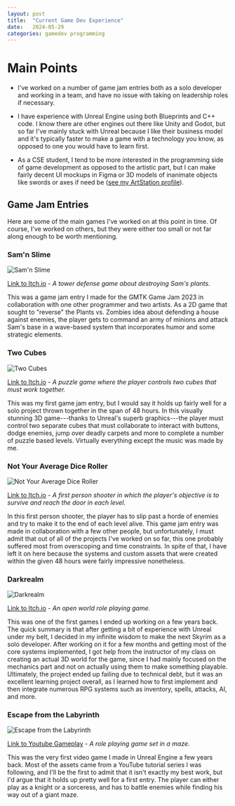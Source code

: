 ```yaml
---
layout: post
title:  "Current Game Dev Experience"
date:   2024-05-29
categories: gamedev programming
---
```


# Main Points

- I've worked on a number of game jam entries both as a solo developer and working in a team, and have no issue with taking on leadership roles if necessary.

- I have experience with Unreal Engine using both Blueprints and C++ code.
I know there are other engines out there like Unity and Godot, but so far I've mainly stuck with Unreal because I like their business model and it's typically faster to make a game with a technology you know, as opposed to one you would have to learn first.

- As a CSE student, I tend to be more interested in the programming side of game development as opposed to the artistic part, but I can make fairly decent UI mockups in Figma or 3D models of inanimate objects like swords or axes if need be ([see my ArtStation profile](https://www.artstation.com/cachandler654)).

## Game Jam Entries

Here are some of the main games I've worked on at this point in time. 
Of course, I've worked on others, but they were either too small or not far along enough to be worth mentioning.

### Sam'n Slime

![Sam'n Slime](https://img.itch.zone/aW1hZ2UvMjE2MjMwNS8xMjc2MzM0NC5wbmc=/original/am6FIE.png)

[Link to Itch.io](https://aejjee.itch.io/samnslime) - *A tower defense game about destroying Sam's plants.*

This was a game jam entry I made for the GMTK Game Jam 2023 in collaboration with one other programmer and two artists.
As a 2D game that sought to "reverse" the Plants vs. Zombies idea about defending a house against enemies, the player gets to command an army of minions and attack Sam's base in a wave-based system that incorporates humor and some strategic elements.

### Two Cubes

![Two Cubes](https://img.itch.zone/aW1nLzYyNjkyOTgucG5n/original/rNexeT.png)

[Link to Itch.io](https://cachandlerdev.itch.io/two-cubes) - *A puzzle game where the player controls two cubes that must work together.*

This was my first game jam entry, but I would say it holds up fairly well for a solo project thrown together in the span of 48 hours.
In this visually stunning 3D game---thanks to Unreal's superb graphics---the player must control two separate cubes that must collaborate to interact with buttons, dodge enemies, jump over deadly carpets and more to complete a number of puzzle based levels.
Virtually everything except the music was made by me.

### Not Your Average Dice Roller

![Not Your Average Dice Roller](https://img.itch.zone/aW1nLzk1NTk0OTAucG5n/original/1BLOSh.png)

[Link to Itch.io](https://slightlybonkers.itch.io/not-your-average-dice-roller) - *A first person shooter in which the player's objective is to survive and reach the door in each level.*

In this first person shooter, the player has to slip past a horde of enemies and try to make it to the end of each level alive. 
This game jam entry was made in collaboration with a few other people, but unfortunately, I must admit that out of all of the projects I've worked on so far, this one probably suffered most from overscoping and time constraints.
In spite of that, I have left it on here because the systems and custom assets that were created within the given 48 hours were fairly impressive nonetheless.

### Darkrealm

![Darkrealm](https://img.itch.zone/aW1nLzU2ODUxNjQuanBn/original/3bjp15.jpg)

[Link to Itch.io](https://spacewhale-studios.itch.io/darkrealm) - *An open world role playing game.*

This was one of the first games I ended up working on a few years back.
The quick summary is that after getting a bit of experience with Unreal under my belt, I decided in my infinite wisdom to make the next Skyrim as a solo developer.
After working on it for a few months and getting most of the core systems implemented, I got help from the instructor of my class on creating an actual 3D world for the game, since I had mainly focused on the mechanics part and not on actually using them to make something playable.
Ultimately, the project ended up failing due to technical debt, but it was an excellent learning project overall, as I learned how to first implement and then integrate numerous RPG systems such as inventory, spells, attacks, AI, and more.

### Escape from the Labyrinth

![Escape from the Labyrinth](/blog/assets/images/escape-from-labyrinth.png)

[Link to Youtube Gameplay](https://www.youtube.com/watch?v=PZ8oBA7tOgQ) - *A role playing game set in a maze.*

This was the very first video game I made in Unreal Engine a few years back.
Most of the assets came from a YouTube tutorial series I was following, and I'll be the first to admit that it isn't exactly my best work, but I'd argue that it holds up pretty well for a first entry.
The player can either play as a knight or a sorceress, and has to battle enemies while finding his way out of a giant maze.